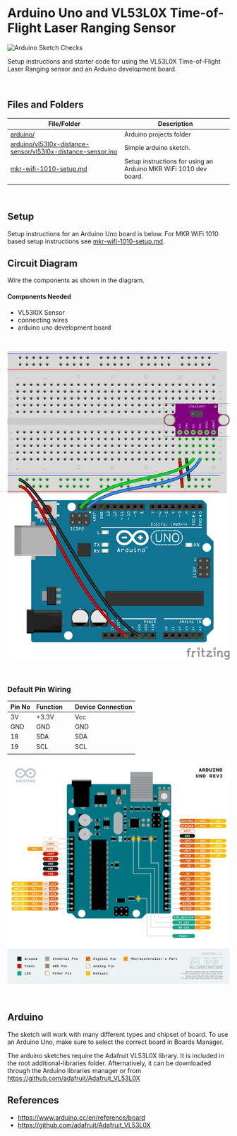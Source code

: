 # Arduino Uno and VL53L0X Time-of-Flight Laser Ranging Sensor

![Arduino Sketch Checks](../../../workflows/Arduino%20Sketch%20Checks/badge.svg)

Setup instructions and starter code for using the VL53L0X Time-of-Flight Laser Ranging sensor and an Arduino development board.

<br />

## Files and Folders

| File/Folder | Description |
|--- | --- |
| [arduino/](arduino/) | Arduino projects folder |
| [arduino/vl53l0x-distance-sensor/vl53l0x-distance-sensor.ino](arduino/vl53l0x-distance-sensor/vl53l0x-distance-sensor.ino) | Simple arduino sketch. |
| [mkr-wifi-1010-setup.md](mkr-wifi-1010-setup.md) | Setup instructions for using an Arduino MKR WiFi 1010 dev board. |
|  |  |

<br />

## Setup

Setup instructions for an Arduino Uno board is below. For MKR WiFi 1010 based setup instructions see [mkr-wifi-1010-setup.md](mkr-wifi-1010-setup.md).

## Circuit Diagram
Wire the components as shown in the diagram.

<!-- #TODO schematic diagram -->
<!-- ![circuit diagram](assets/uno-vl53l0x-sensor-circuit-diagram_schem.svg) -->

#### Components Needed

* VL53l0X Sensor
* connecting wires
* arduino uno development board

<br />

![breadboard diagram](assets/uno-vl53l0x-sensor-circuit-diagram_bb.png)

<br />

### Default Pin Wiring

| Pin No | Function |  | Device Connection |
| --- | --- | --- | --- |
| 3V | +3.3V |  | Vcc |
| GND | GND |  | GND |
| 18 | SDA |  | SDA |
| 19 | SCL |  | SCL |
|  |  |  |  |

![pin diagram](assets/Pinout-UNOrev3_latest.png)

<br />

## Arduino

The sketch will work with many different types and chipset of board. To use an Arduino Uno, make sure to select the correct board in Boards Manager.

The arduino sketches require the Adafruit VL53L0X library. It is included in the root additional-libraries folder. Afternatively, it can be downloaded through the Arduino libraries manager or from https://github.com/adafruit/Adafruit_VL53L0X

## References

- https://www.arduino.cc/en/reference/board
- https://github.com/adafruit/Adafruit_VL53L0X